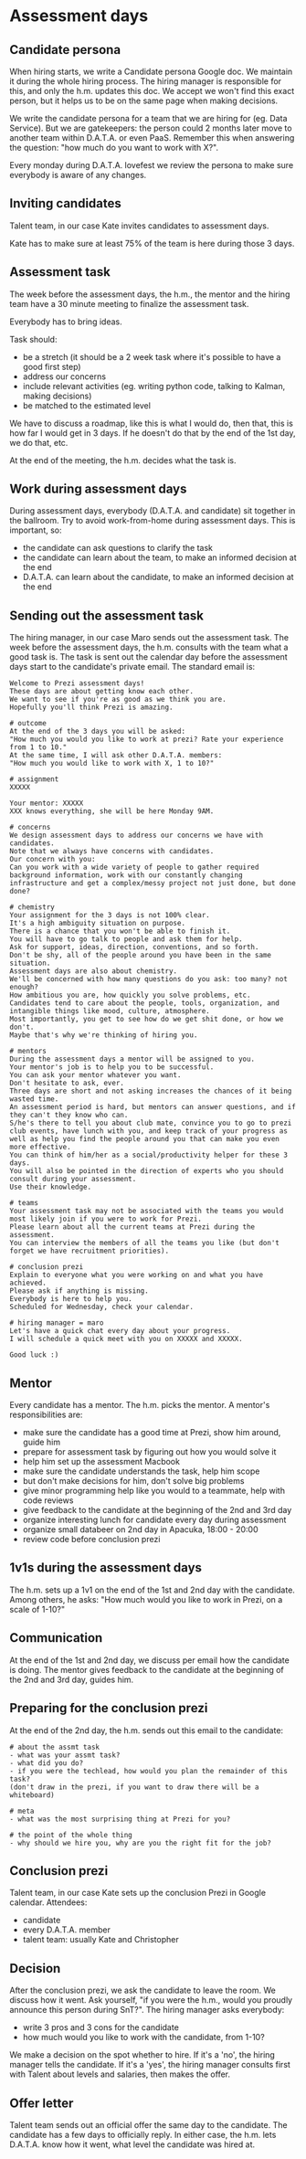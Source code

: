 Assessment days
===============

Candidate persona
-----------------
When hiring starts, we write a Candidate persona Google doc.
We maintain it during the whole hiring process.
The hiring manager is responsible for this, and only the h.m. updates this doc.
We accept we won't find this exact person, but it helps us to be on the same page when making decisions.

We write the candidate persona for a team that we are hiring for (eg. Data Service).
But we are gatekeepers: the person could 2 months later move to another team within D.A.T.A. or even PaaS.
Remember this when answering the question: "how much do you want to work with X?".

Every monday during D.A.T.A. lovefest we review the persona to make sure everybody is aware of any changes.

Inviting candidates
-------------------
Talent team, in our case Kate invites candidates to assessment days.

Kate has to make sure at least 75% of the team is here during those 3 days.

Assessment task
---------------
The week before the assessment days, the h.m., the mentor and the hiring team have a 30 minute meeting to finalize the assessment task.

Everybody has to bring ideas.

Task should:
- be a stretch (it should be a 2 week task where it's possible to have a good first step)
- address our concerns
- include relevant activities (eg. writing python code, talking to Kalman, making decisions)
- be matched to the estimated level

We have to discuss a roadmap, like this is what I would do, then that, this is how far I would get in 3 days. If he doesn't do that by the end of the 1st day, we do that, etc.

At the end of the meeting, the h.m. decides what the task is.

Work during assessment days
---------------------------
During assessment days, everybody (D.A.T.A. and candidate) sit together in the ballroom.
Try to avoid work-from-home during assessment days.
This is important, so:
- the candidate can ask questions to clarify the task
- the candidate can learn about the team, to make an informed decision at the end
- D.A.T.A. can learn about the candidate, to make an informed decision at the end

Sending out the assessment task
-------------------------------
The hiring manager, in our case Maro sends out the assessment task.
The week before the assessment days, the h.m. consults with the team what a good task is.
The task is sent out the calendar day before the assessment days start to the candidate's private email.
The standard email is:

    Welcome to Prezi assessment days!
    These days are about getting know each other.
    We want to see if you're as good as we think you are.
    Hopefully you'll think Prezi is amazing.

    # outcome
    At the end of the 3 days you will be asked:
    "How much you would you like to work at prezi? Rate your experience from 1 to 10."
    At the same time, I will ask other D.A.T.A. members:
    "How much you would like to work with X, 1 to 10?"

    # assignment
    XXXXX

    Your mentor: XXXXX
    XXX knows everything, she will be here Monday 9AM.

    # concerns
    We design assessment days to address our concerns we have with candidates.
    Note that we always have concerns with candidates.
    Our concern with you:
    Can you work with a wide variety of people to gather required background information, work with our constantly changing infrastructure and get a complex/messy project not just done, but done done?

    # chemistry
    Your assignment for the 3 days is not 100% clear.
    It's a high ambiguity situation on purpose.
    There is a chance that you won't be able to finish it.
    You will have to go talk to people and ask them for help.
    Ask for support, ideas, direction, conventions, and so forth.
    Don't be shy, all of the people around you have been in the same situation.
    Assessment days are also about chemistry.
    We'll be concerned with how many questions do you ask: too many? not enough?
    How ambitious you are, how quickly you solve problems, etc.
    Candidates tend to care about the people, tools, organization, and intangible things like mood, culture, atmosphere.
    Most importantly, you get to see how do we get shit done, or how we don't.
    Maybe that's why we're thinking of hiring you.

    # mentors
    During the assessment days a mentor will be assigned to you.
    Your mentor's job is to help you to be successful.
    You can ask your mentor whatever you want.
    Don't hesitate to ask, ever.
    Three days are short and not asking increases the chances of it being wasted time.
    An assessment period is hard, but mentors can answer questions, and if they can't they know who can.
    S/he's there to tell you about club mate, convince you to go to prezi club events, have lunch with you, and keep track of your progress as well as help you find the people around you that can make you even more effective.
    You can think of him/her as a social/productivity helper for these 3 days.
    You will also be pointed in the direction of experts who you should consult during your assessment.
    Use their knowledge.

    # teams
    Your assessment task may not be associated with the teams you would most likely join if you were to work for Prezi.
    Please learn about all the current teams at Prezi during the assessment.
    You can interview the members of all the teams you like (but don't forget we have recruitment priorities).

    # conclusion prezi
    Explain to everyone what you were working on and what you have achieved.
    Please ask if anything is missing.
    Everybody is here to help you.
    Scheduled for Wednesday, check your calendar.

    # hiring manager = maro
    Let's have a quick chat every day about your progress.
    I will schedule a quick meet with you on XXXXX and XXXXX.

    Good luck :)

Mentor
------
Every candidate has a mentor.
The h.m. picks the mentor.
A mentor's responsibilities are:
- make sure the candidate has a good time at Prezi, show him around, guide him
- prepare for assessment task by figuring out how you would solve it
- help him set up the assessment Macbook
- make sure the candidate understands the task, help him scope
- but don't make decisions for him, don't solve big problems
- give minor programming help like you would to a teammate, help with code reviews
- give feedback to the candidate at the beginning of the 2nd and 3rd day
- organize interesting lunch for candidate every day during assessment
- organize small databeer on 2nd day in Apacuka, 18:00 - 20:00
- review code before conclusion prezi

1v1s during the assessment days
-------------------------------
The h.m. sets up a 1v1 on the end of the 1st and 2nd day with the candidate.
Among others, he asks: "How much would you like to work in Prezi, on a scale of 1-10?"

Communication
-------------
At the end of the 1st and 2nd day, we discuss per email how the candidate is doing.
The mentor gives feedback to the candidate at the beginning of the 2nd and 3rd day, guides him.

Preparing for the conclusion prezi
----------------------------------
At the end of the 2nd day, the h.m. sends out this email to the candidate:

    # about the assmt task
    - what was your assmt task?
    - what did you do?
    - if you were the techlead, how would you plan the remainder of this task?
    (don't draw in the prezi, if you want to draw there will be a whiteboard)
    
    # meta
    - what was the most surprising thing at Prezi for you?
    
    # the point of the whole thing
    - why should we hire you, why are you the right fit for the job?

Conclusion prezi
----------------
Talent team, in our case Kate sets up the conclusion Prezi in Google calendar.
Attendees:
- candidate
- every D.A.T.A. member
- talent team: usually Kate and Christopher

Decision
--------
After the conclusion prezi, we ask the candidate to leave the room.
We discuss how it went.
Ask yourself, "if you were the h.m., would you proudly announce this person during SnT?".
The hiring manager asks everybody:
- write 3 pros and 3 cons for the candidate
- how much would you like to work with the candidate, from 1-10?

We make a decision on the spot whether to hire.
If it's a 'no', the hiring manager tells the candidate.
If it's a 'yes', the hiring manager consults first with Talent about levels and salaries, then makes the offer.

Offer letter
------------
Talent team sends out an official offer the same day to the candidate.
The candidate has a few days to officially reply.
In either case, the h.m. lets D.A.T.A. know how it went, what level the candidate was hired at.
